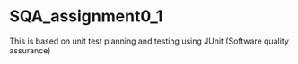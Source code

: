 # SQA_assignment0_1
This is based on unit test planning  and testing using JUnit (Software quality assurance)
